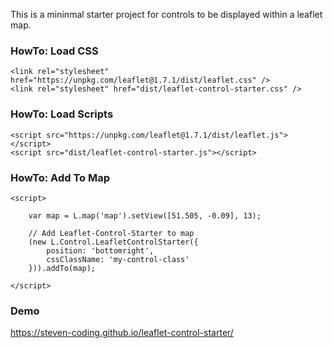 This is a mininmal starter project for controls to be displayed within a leaflet map.

### HowTo: Load CSS
```
<link rel="stylesheet" href="https://unpkg.com/leaflet@1.7.1/dist/leaflet.css" />
<link rel="stylesheet" href="dist/leaflet-control-starter.css" />
```

### HowTo: Load Scripts

```
<script src="https://unpkg.com/leaflet@1.7.1/dist/leaflet.js"></script>
<script src="dist/leaflet-control-starter.js"></script>
```

### HowTo: Add To Map

```
<script>

	var map = L.map('map').setView([51.505, -0.09], 13);

	// Add Leaflet-Control-Starter to map
	(new L.Control.LeafletControlStarter({
		position: 'bottomright',
		cssClassName: 'my-control-class'
	})).addTo(map);
  
</script>
```

### Demo
https://steven-coding.github.io/leaflet-control-starter/
